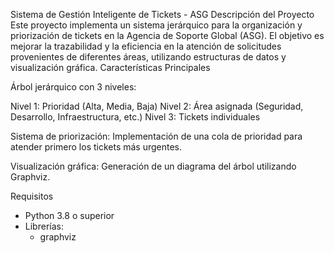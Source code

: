 Sistema de Gestión Inteligente de Tickets - ASG
Descripción del Proyecto
Este proyecto implementa un sistema jerárquico para la organización y priorización de tickets en la Agencia de Soporte Global (ASG). El objetivo es mejorar la trazabilidad y la eficiencia en la atención de solicitudes provenientes de diferentes áreas, utilizando estructuras de datos y visualización gráfica.
Características Principales

Árbol jerárquico con 3 niveles:

Nivel 1: Prioridad (Alta, Media, Baja)
Nivel 2: Área asignada (Seguridad, Desarrollo, Infraestructura, etc.)
Nivel 3: Tickets individuales

Sistema de priorización:
Implementación de una cola de prioridad para atender primero los tickets más urgentes.

Visualización gráfica:
Generación de un diagrama del árbol utilizando Graphviz.

Requisitos
- Python 3.8 o superior
- Librerías:
  - graphviz
